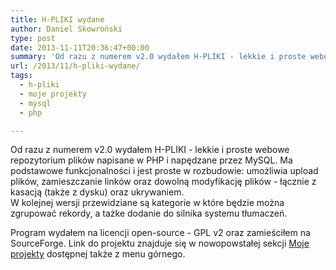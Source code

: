 ```yaml
---
title: H-PLIKI wydane
author: Daniel Skowroński
type: post
date: 2013-11-11T20:36:47+00:00
summary: 'Od razu z numerem v2.0 wydałem H-PLIKI - lekkie i proste webowe repozytorium plików napisane w PHP i napędzane przez MySQL. Ma podstawowe funkcjonalności i jest proste w rozbudowie: umożliwia upload plików, zamieszczanie linków oraz dowolną modyfikację plików - łącznie z kasacją (także z dysku) oraz ukrywaniem.'
url: /2013/11/h-pliki-wydane/
tags:
  - h-pliki
  - moje projekty
  - mysql
  - php

---
```

Od razu z numerem v2.0 wydałem H-PLIKI - lekkie i proste webowe repozytorium plików napisane w PHP i napędzane przez MySQL. Ma podstawowe funkcjonalności i jest proste w rozbudowie: umożliwia upload plików, zamieszczanie linków oraz dowolną modyfikację plików - łącznie z kasacją (także z dysku) oraz ukrywaniem.  
W kolejnej wersji przewidziane są kategorie w które będzie można zgrupować rekordy, a tażke dodanie do silnika systemu tłumaczeń.

Program wydałem na licencji open-source - GPL v2 oraz zamieściłem na SourceForge. Link do projektu znajduje się w nowopowstałej sekcji [Moje projekty][1] dostępnej także z menu górnego.

 [1]: http://blog.dsinf.net/projekty